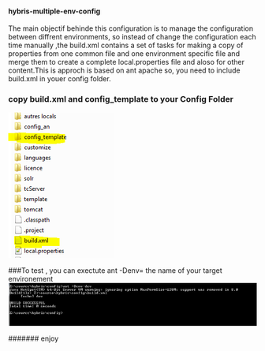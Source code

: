 #### hybris-multiple-env-config 
The main objectif behinde this configuration is to manage the configuration between diffrent environments, so instead of change the configuration each time manually ,the build.xml contains a set of tasks for making a copy of properties from one common file and one environment specific file and merge them to create a complete local.properties file and aloso for other content.This is approch is based on ant apache so, you need to include build.xml in youer config folder.
### copy build.xml and config_template to your Config Folder
![Alt text](https://raw.githubusercontent.com/elaissoussi/hybris-multiple-env-config/master/multiple-config.PNG)

###To test , you can  exectute ant -Denv= the name of your target environement
![Alt text](https://raw.githubusercontent.com/elaissoussi/hybris-multiple-env-config/master/build.PNG)

####### enjoy
